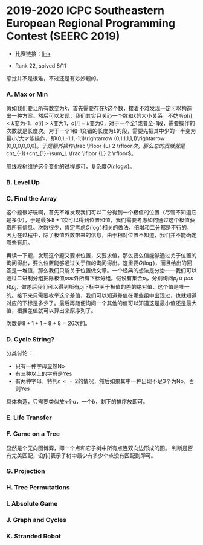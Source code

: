 # 2019-2020 ICPC Southeastern European Regional Programming Contest (SEERC 2019)

- 比赛链接：[link](https://codeforces.com/gym/102392)

- Rank 22, solved 8/11

感觉并不是很难，不过还是有妙妙题的。

### A. Max or Min

假如我们要让所有数变为$k$，首先需要存在$k$这个数，接着不难发现一定可以构造出一种方案。然后可以发现，我们其实只关心一个数和$k$的大小关系，不妨令$a[i]<k$变为-1，$a[i]>k$变为1，$a[i]=k$变为0，对于一个全1或者全-1段，需要操作的次数就是长度次。对于一个1和-1交错的长度为$L$的段，需要先把其中少的一半变为最小/大才能操作，即(0,1,-1,1,-1,1)\rightarrow (0,1,1,1,1,1)\rightarrow (0,0,0,0,0,0)$。于是额外操作$\frac \lfloor {L} 2 \rfloor$次。那么总的贡献就是$cnt_{-1}+cnt_{1}+\sum_L \frac \lfloor {L} 2 \rfloor$。

用线段树维护这个变化的过程即可，复杂度$O(n\log n)$。

### B. Level Up


### C. Find the Array

这个题很好玩啊，首先不难发现我们可以二分得到一个极值的位置（尽管不知道它是多少），于是最多$8+1$次可以得到位置和值，我们需要考虑如何通过这个极值获取所有信息。次数很少，肯定考虑$O(\log )$相关的做法，倍增和二分都是不行的，因为在过程中，除了极值外数带来的信息，由于相对位置不知道，我们并不能确定哪些有用。

再读一下题，发现这个题又要求位置，又要求值，那么要么值能够通过关于位置的询问得出，要么位置能够通过关于值的询问得出。这里要$O(\log )$，而且给出的回答是一堆值，那么我们只能关于位置做文章。一个经典的想法是分治——我们可以通过二进制分组把除极值$pos$外所有下标分组。假设有集合$p_j$，分别询问$p_j\cup pos$和$p_j$，做差后我们可以得到所有$p_j$下标中关于极值的差的绝对值，这个值是唯一的。接下来只需要枚举这个差值，我们可以知道差值在哪些组中出现过，也就知道对应的下标是多少了。最后再随便询问一个其他的值可以知道这是最小值还是最大值，根据差值就可以算出来原序列了。

次数是$8+1+1+8+8=26$次的。

### D. Cycle String?

分类讨论：

- 只有一种字母显然No
- 有三种以上的字母是Yes
- 有两种字母，特判$n<=2$的情况，然后如果其中一种出现不足3个为No，否则Yes

具体构造，只需要类似放$n$个$a$，一个$b$，剩下的排序放即可。

### E. Life Transfer


### F. Game on a Tree

显然是个无向图博弈，即一个点和它子树中所有点连双向边形成的图。
判断是否有完美匹配，设$f[i]$表示子树中最少有多少个点没有匹配到即可。

### G. Projection


### H. Tree Permutations


### I. Absolute Game


### J. Graph and Cycles


### K. Stranded Robot
